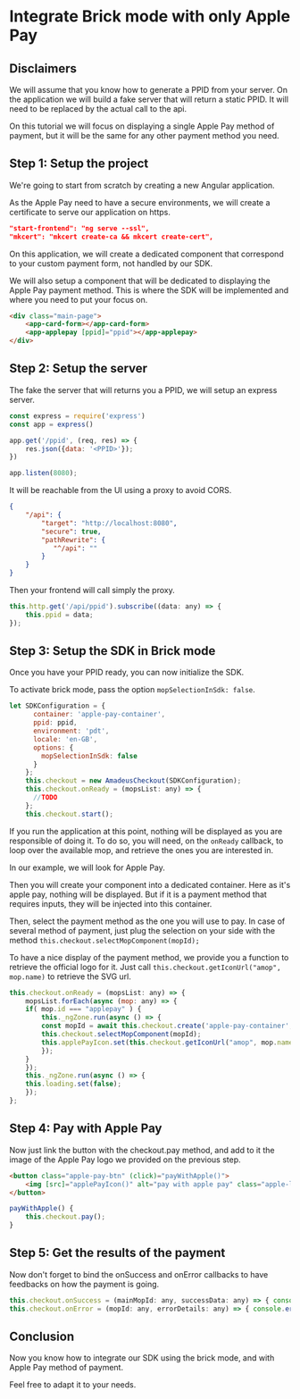 # Integrate Brick mode with only Apple Pay 

## Disclaimers

We will assume that you know how to generate a PPID from your server. On the application we will build a fake server that will return a static PPID. It will need to be replaced by the actual call to the api.

On this tutorial we will focus on displaying a single Apple Pay method of payment, but it will be the same for any other payment method you need.


## Step 1: Setup the project

We're going to start from scratch by creating a new Angular application.

As the Apple Pay need to have a secure environments, we will create a certificate to serve our application on https.

```json
"start-frontend": "ng serve --ssl",
"mkcert": "mkcert create-ca && mkcert create-cert",
```

On this application, we will create a dedicated component that correspond to your custom payment form, not handled by our SDK.

We will also setup a component that will be dedicated to displaying the Apple Pay payment method. This is where the SDK will be implemented and where you need to put your focus on.

```html
<div class="main-page">
    <app-card-form></app-card-form>
    <app-applepay [ppid]="ppid"></app-applepay>
</div>
```

## Step 2: Setup the server

The fake the server that will returns you a PPID, we will setup an express server. 


```javascript
const express = require('express')
const app = express()

app.get('/ppid', (req, res) => {
    res.json({data: '<PPID>'});
})

app.listen(8080);
```


It will be reachable from the UI using a proxy to avoid CORS.

```json
{
    "/api": {
        "target": "http://localhost:8080",
        "secure": true,
        "pathRewrite": {
           "^/api": ""
        }
    }
}
```


Then your frontend will call simply the proxy.

```javascript
this.http.get('/api/ppid').subscribe((data: any) => {
    this.ppid = data;
});
```


## Step 3: Setup the SDK in Brick mode

Once you have your PPID ready, you can now initialize the SDK.

To activate brick mode, pass the option `mopSelectionInSdk: false`.

```javascript
let SDKConfiguration = {
      container: 'apple-pay-container',
      ppid: ppid,
      environment: 'pdt',
      locale: 'en-GB',
      options: {
        mopSelectionInSdk: false
      }
    };
    this.checkout = new AmadeusCheckout(SDKConfiguration);
    this.checkout.onReady = (mopsList: any) => {
      //TODO
    };
    this.checkout.start();
```

If you run the application at this point, nothing will be displayed as you are responsible of doing it. To do so, you will need, on the `onReady` callback, to loop over the available mop, and retrieve the ones you are interested in.

In our example, we will look for Apple Pay.

Then you will create your component into a dedicated container. Here as it's apple pay, nothing will be displayed. But if it is a payment method that requires inputs, they will be injected into this container.

Then, select the payment method as the one you will use to pay. In case of several method of payment, just plug the selection on your side with the method `this.checkout.selectMopComponent(mopId);`

To have a nice display of the payment method, we provide you a function to retrieve the official logo for it.
Just call `this.checkout.getIconUrl("amop", mop.name)` to retrieve the SVG url.


```javascript
this.checkout.onReady = (mopsList: any) => {
    mopsList.forEach(async (mop: any) => {
    if( mop.id === "applepay" ) {
        this._ngZone.run(async () => {
        const mopId = await this.checkout.create('apple-pay-container', mop.id);
        this.checkout.selectMopComponent(mopId);
        this.applePayIcon.set(this.checkout.getIconUrl("amop", mop.name));
        });
    }
    });
    this._ngZone.run(async () => {
    this.loading.set(false);
    });
};
```


## Step 4: Pay with Apple Pay  

Now just link the button with the checkout.pay method, and add to it the image of the Apple Pay logo we provided on the previous step.

```html
<button class="apple-pay-btn" (click)="payWithApple()">
    <img [src]="applePayIcon()" alt="pay with apple pay" class="apple-logo">
</button>
```

```javascript
payWithApple() {
    this.checkout.pay();
}
```

## Step 5: Get the results of the payment

Now don't forget to bind the onSuccess and onError callbacks to have feedbacks on how the payment is going.

```javascript
this.checkout.onSuccess = (mainMopId: any, successData: any) => { console.info("Success ! ", successData); };
this.checkout.onError = (mopId: any, errorDetails: any) => { console.error("Error ! ", errorDetails); };
```

## Conclusion

Now you know how to integrate our SDK using the brick mode, and with Apple Pay method of payment.

Feel free to adapt it to your needs.
